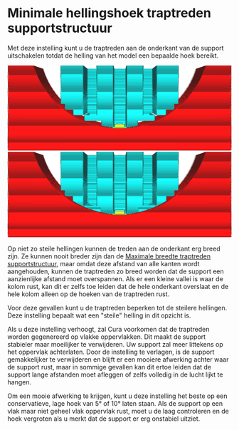 Minimale hellingshoek traptreden supportstructuur
====
Met deze instelling kunt u de traptreden aan de onderkant van de support uitschakelen totdat de helling van het model een bepaalde hoek bereikt.

<!--screenshot {
"image_path": "support_bottom_stair_step_min_slope_10.png",
"modellen": [{"script": "standing_ring.scad"}],
"camerapositie": [0, 82, 10],
"camera_lookat": [0, 0, 10],
"instellingen": {
    "support_enable": waar,
    "support_bottom_stair_step_height": 1,
    "support_bottom_stair_step_min_slope": 10
},
"laag": 250,
"kleuren": 64
}-->
<!--screenshot {
"image_path": "support_bottom_stair_step_min_slope_30.png",
"modellen": [{"script": "standing_ring.scad"}],
"camerapositie": [0, 82, 10],
"camera_lookat": [0, 0, 10],
"instellingen": {
    "support_enable": waar,
    "support_bottom_stair_step_height": 1,
    "support_bottom_stair_step_min_slope": 30
},
"laag": 250,
"kleuren": 64
}-->
![Traptreden uitgeschakeld totdat de helling 10° is](../../../articles/images/support_bottom_stair_step_min_slope_10.png)
![Traptreden uitgeschakeld totdat de helling 30° is](../../../articles/images/support_bottom_stair_step_min_slope_30.png)

Op niet zo steile hellingen kunnen de treden aan de onderkant erg breed zijn. Ze kunnen nooit breder zijn dan de [Maximale breedte traptreden supportstructuur](support_bottom_stair_step_width.md), maar omdat deze afstand van alle kanten wordt aangehouden, kunnen de traptreden zo breed worden dat de support een aanzienlijke afstand moet overspannen. Als er een kleine vallei is waar de kolom rust, kan dit er zelfs toe leiden dat de hele onderkant overslaat en de hele kolom alleen op de hoeken van de traptreden rust.

Voor deze gevallen kunt u de traptreden beperken tot de steilere hellingen. Deze instelling bepaalt wat een "steile" helling in dit opzicht is.

Als u deze instelling verhoogt, zal Cura voorkomen dat de traptreden worden gegenereerd op vlakke oppervlakken. Dit maakt de support stabieler maar moeilijker te verwijderen. Uw support zal meer littekens op het oppervlak achterlaten. Door de instelling te verlagen, is de support gemakkelijker te verwijderen en blijft er een mooiere afwerking achter waar de support rust, maar in sommige gevallen kan dit ertoe leiden dat de support lange afstanden moet afleggen of zelfs volledig in de lucht lijkt te hangen.

Om een ​​mooie afwerking te krijgen, kunt u deze instelling het beste op een conservatieve, lage hoek van 5° of 10° laten staan. Als de support op een vlak maar niet geheel vlak oppervlak rust, moet u de laag controleren en de hoek vergroten als u merkt dat de support er erg onstabiel uitziet.